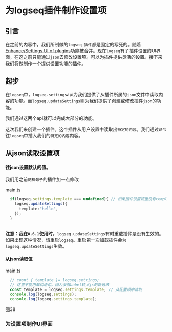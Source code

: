 # 为logseq插件制作设置项

## 引言

在之前的内容中，我们所制做的`logseq 插件`都是固定的写死的。随着[Enhance/Settings UI of plugins](https://github.com/logseq/logseq/pull/4035)功能被合并。现在`logseq`有了插件设置的UI界面，在这之前只能通过`json`去修改设置项。可以为插件提供灵活的设置。接下来我们将做制作一个提供设置功能的插件。

## 起步

在`logseq`中，`logseq.settings`api为我们提供了从插件所属的`json`文件中读取内容的功能。而`logseq.updateSettings`则为我们提供了创建或修改插件`json`的功能。

我们通过这两个api就可以完成大部分的功能。

这次我们来创建一个插件。这个插件从用户设置中读取出`特定的内容`。我们通过`命令`往`logseq`中插入我们的`特定的内容`内容。



## 从json读取设置项

#### 往json设置默认的值。

我们用之前`随机句子`的插件加一点修改

main.ts

```typescript
  if(logseq.settings.template === undefined){ // 如果插件设置项里没有template。既可以认为第一次打开插件。这里往里面写配置项
    logseq.updateSettings({
      template:"hello",
    });
  }
	
```

**注意：我在`0.6.1`使用时，**`logseq.updateSettings`有时重载插件是没有生效的。如果出现这种情况，请重启`logseq`。重启第一次加载插件会为`logseq.updateSettings`生效。

#### 从json读取值

main.ts

```typescript
  // cosnt { template }= logseq.settings;
  // 这里不能用解构语句。因为没有babel转义js的新语法
  const template = logseq.settings.template; // 从配置项中读取
  console.log(logseq.settings);
  console.log(logseq.settings.template);
```



图38

### 为设置项制作UI界面

